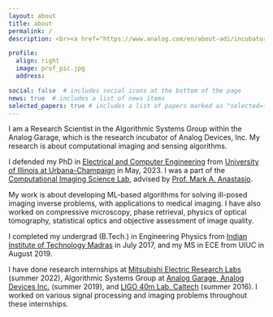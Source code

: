 ```yaml
---
layout: about
title: about
permalink: /
description: <br><a href="https://www.analog.com/en/about-adi/incubators/analog-garage.html">Algorithmic Systems Group, Analog Garage</a><br> <a href="https://www.analog.com/en/index.html">Analog Devices, Inc.</a>

profile:
  align: right
  image: prof_pic.jpg
  address: 

social: false  # includes social icons at the bottom of the page
news: true  # includes a list of news items
selected_papers: true # includes a list of papers marked as "selected={true}"
---
```


I am a Research Scientist in the Algorithmic Systems Group within the Analog Garage, which is the research incubator of Analog Devices, Inc. My research is about computational imaging and sensing algorithms. 

I defended my PhD in [Electrical and Computer Engineering](https://ece.illinois.edu/) from [University of Illinois at Urbana-Champaign](https://illinois.edu/) in May, 2023. I was a part of the [Computational Imaging Science Lab](https://anastasio.bioengineering.illinois.edu/), advised by [Prof. Mark A. Anastasio](https://bioengineering.illinois.edu/people/maa). 

My work is about developing ML-based algorithms for solving ill-posed imaging inverse problems, with applications to medical imaging. I have also worked on compressive microscopy, phase retrieval, physics of optical tomography, statistical optics and objective assessment of image quality. 

I completed my undergrad (B.Tech.) in Engineering Physics from [Indian Institute of Technology Madras](https://www.iitm.ac.in/) in July 2017, and my MS in ECE from UIUC in August 2019. 

I have done research internships at [Mitsubishi Electric Research Labs](https://www.merl.com/) (summer 2022), Algorithmic Systems Group at [Analog Garage, Analog Devices Inc.](https://www.analog.com/en/landing-pages/001/analog-garage.html) (summer 2019), and [LIGO 40m Lab, Caltech](https://www.ligo.caltech.edu/) (summer 2016). I worked on various signal processing and imaging problems throughout these internships. 

<!-- Write your biography here. Tell the world about yourself. Link to your favorite [subreddit](http://reddit.com){:target="\_blank"}. You can put a picture in, too. The code is already in, just name your picture `prof_pic.jpg` and put it in the `img/` folder.

Put your address / P.O. box / other info right below your picture. You can also disable any these elements by editing `profile` property of the YAML header of your `_pages/about.md`. Edit `_bibliography/papers.bib` and Jekyll will render your [publications page](/al-folio/publications/) automatically.

Link to your social media connections, too. This theme is set up to use [Font Awesome icons](http://fortawesome.github.io/Font-Awesome/){:target="\_blank"} and [Academicons](https://jpswalsh.github.io/academicons/){:target="\_blank"}, like the ones below. Add your Facebook, Twitter, LinkedIn, Google Scholar, or just disable all of them. -->
